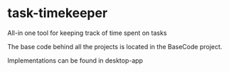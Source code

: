 # task-timekeeper
All-in one tool for keeping track of time spent on tasks

The base code behind all the projects is located in the BaseCode project.

Implementations can be found in desktop-app